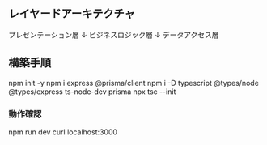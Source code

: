 ## レイヤードアーキテクチャ
プレゼンテーション層
↓
ビジネスロジック層
↓
データアクセス層

## 構築手順
npm init -y
npm i express @prisma/client
npm i -D typescript @types/node @types/express ts-node-dev prisma
npx tsc --init

### 動作確認
npm run dev
curl localhost:3000